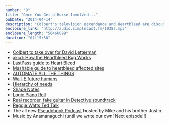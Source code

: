 ```yaml
---
number: "9"
title: "Once You Get a Horse Involved..."
pubDate: "2014-04-14"
description: "Colbert's television ascendance and Heartbleed are discussed, before those topics give way to talk of humanity's future in the form of robots and automation. Also, what will sheet music look like in a hundred years?"
enclosure_link: "http://audio.simplecast.fm/10382.mp3"
enclosure_length: "56466899"
duration: "01:15:50"
---
```

- [Colbert to take over for David Letterman](http://variety.com/2014/tv/news/stephen-colbert-to-replace-david-letterman-1201155423/)
- [xkcd: How the Heartbleed Bug Works](http://xkcd.com/1354/)
- [LastPass guide to Heart Bleed](http://blog.lastpass.com/2014/04/lastpass-now-checks-if-your-sites-are.html)
- [Mashable guide to heartbleed affected sites](http://mashable.com/2014/04/09/heartbleed-bug-websites-affected/)
- [AUTOMATE ALL THE THINGS](http://www.getchef.com/blog/wp-content/uploads/2012/02/automate-all-the-things.png)
- [Wall-E future humans](http://www.readpt.com/wp-content/uploads/2014/01/Wall-E-2.jpg)
- [Hierarchy of needs](http://www.timemachinego.com/linkmachinego/wordpress/wp-content/uploads/2013/09/hierarchy-of-needs-wifi.jpg)
- [Shape Notes](http://en.wikipedia.org/wiki/Shape_note)
- [Logic Piano Roll](/content/images/2014/Apr/LogicPianoRoll.png)
- [Real recorder, fake guitar in Detective soundtrack](http://michaeledwards.bandcamp.com/track/gentlemen-want-to-take-a-look-out-here)
- [Reggie Watts Ted Talk](http://www.ted.com/talks/reggie_watts_disorients_you_in_the_most_entertaining_way)
- The all new [Pseudobook Podcast](http://pseudobookpodcast.com) hosted by Mike and his brother Justin.
- Music by Anamanaguchi (until we write our own! Next episode!!)
